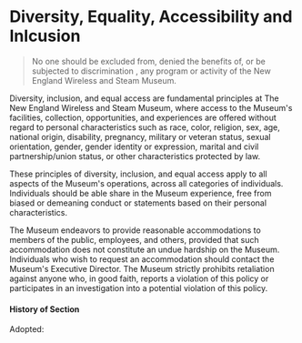 # Diversity, Equality, Accessibility and Inlcusion

> No one should be excluded from, denied the benefits of, or be subjected to discrimination , any program or activity of the New England Wireless and Steam Museum.

Diversity, inclusion, and equal access are fundamental principles at The New England Wireless and Steam Museum, where access to the Museum's facilities, collection, opportunities, and experiences are offered without regard to personal characteristics such as race, color, religion, sex, age, national origin, disability, pregnancy, military or veteran status, sexual orientation, gender, gender identity or expression, marital and civil partnership/union status, or other characteristics protected by law.

These principles of diversity, inclusion, and equal access apply to all aspects of the Museum's operations, across all categories of individuals. Individuals should be able share in the Museum experience, free from biased or demeaning conduct or statements based on their personal characteristics.

The Museum endeavors to provide reasonable accommodations to members of the public, employees, and others, provided that such accommodation does not constitute an undue hardship on the Museum. Individuals who wish to request an accommodation should contact the Museum's Executive Director. The Museum strictly prohibits retaliation against anyone who, in good faith, reports a violation of this policy or participates in an investigation into a potential violation of this policy.

#### History of Section

Adopted: